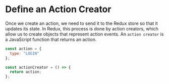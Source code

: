 # Define an Action Creator

Once we create an action, we need to send it to the Redux store so that it updates its state.
In Redux, this process is done by action creators, which allow us to create objects that represent action events.
An `action creator` is a JavaScript function that returns an action.

```js
const action = {
  type: "LOGIN"
};

const actionCreator = () => {
  return action;
};
```
